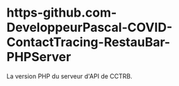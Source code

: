 # https-github.com-DeveloppeurPascal-COVID-ContactTracing-RestauBar-PHPServer
La version PHP du serveur d'API de CCTRB.
